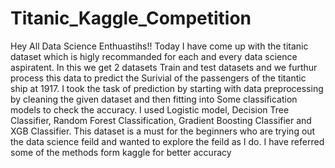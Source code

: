 # Titanic_Kaggle_Competition
Hey All Data Science Enthuastihs!! Today I have come up with the titanic dataset which is higly recommanded for each and every data science aspiratent. In this we get 2 datasets
Train and test datasets and we furthur process this data to predict the Surivial of the passengers of the titantic ship at 1917. I took the task of prediction by starting with data preprocessing by cleaning the
given dataset and then fitting into Some classification models to check the accuracy. I used Logistic model, Decision Tree Classifier, Random Forest Classification, Gradient Boosting Classifier and XGB Classifier.
This dataset is a must for the beginners who are trying out the data science feild and wanted to explore the feild as I do. I have referred some of the methods form kaggle for better accuracy
